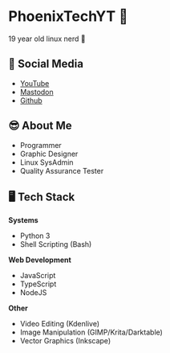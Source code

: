 # PhoenixTechYT 👋

19 year old linux nerd 🐧

## 📢️ Social Media

* [YouTube](https://https://www.youtube.com/channel/UCEOW3L0mcBhwfkmoFZtSM5Q)
* [Mastodon](https://fosstodon.com/@Hydra_Slash_Linux)
* [Github](https://github.com/rmj1001)

## 😎 About Me

* Programmer
* Graphic Designer
* Linux SysAdmin
* Quality Assurance Tester

## 🖥️ Tech Stack

__Systems__

* Python 3
* Shell Scripting (Bash)

 __Web Development__

* JavaScript
* TypeScript
* NodeJS

 __Other__

* Video Editing (Kdenlive)
* Image Manipulation (GIMP/Krita/Darktable)
* Vector Graphics (Inkscape)
